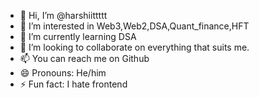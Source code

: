 - 👋 Hi, I’m @harshiittttt
- 👀 I’m interested in Web3,Web2,DSA,Quant_finance,HFT
- 🌱 I’m currently learning DSA
- 💞️ I’m looking to collaborate on everything that suits me.
- 📫 You can reach me on Github
- 😄 Pronouns: He/him
- ⚡ Fun fact: I hate frontend

<!---
harshiittttt/harshiittttt is a ✨ special ✨ repository because its `README.md` (this file) appears on your GitHub profile.
You can click the Preview link to take a look at your changes.
--->
